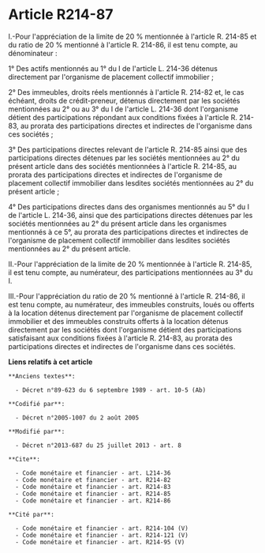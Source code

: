 # Article R214-87

I.-Pour l'appréciation de la limite de 20 % mentionnée à l'article R. 214-85 et du ratio de 20 % mentionné à l'article R.
214-86, il est tenu compte, au dénominateur : 

1° Des actifs mentionnés au 1° du I de l'article L. 214-36 détenus directement par l'organisme de placement collectif
immobilier ; 

2° Des immeubles, droits réels mentionnés à l'article R. 214-82 et, le cas échéant, droits de crédit-preneur, détenus
directement par les sociétés mentionnées au 2° ou au 3° du I de l'article L. 214-36 dont l'organisme détient des
participations répondant aux conditions fixées à l'article R. 214-83, au prorata des participations directes et indirectes de
l'organisme dans ces sociétés ; 

3° Des participations directes relevant de l'article R. 214-85 ainsi que des participations directes détenues par les
sociétés mentionnées au 2° du présent article dans des sociétés mentionnées à l'article R. 214-85, au prorata des
participations directes et indirectes de l'organisme de placement collectif immobilier dans lesdites sociétés mentionnées au
2° du présent article ; 

4° Des participations directes dans des organismes mentionnés au 5° du I de l'article L. 214-36, ainsi que des participations
directes détenues par les sociétés mentionnées au 2° du présent article dans les organismes mentionnés à ce 5°, au prorata
des participations directes et indirectes de l'organisme de placement collectif immobilier dans lesdites sociétés mentionnées
au 2° du présent article. 

II.-Pour l'appréciation de la limite de 20 % mentionnée à l'article R. 214-85, il est tenu compte, au numérateur, des
participations mentionnées au 3° du I. 

III.-Pour l'appréciation du ratio de 20 % mentionné à l'article R. 214-86, il est tenu compte, au numérateur, des immeubles
construits, loués ou offerts à la location détenus directement par l'organisme de placement collectif immobilier et des
immeubles construits offerts à la location détenus directement par les sociétés dont l'organisme détient des participations
satisfaisant aux conditions fixées à l'article R. 214-83, au prorata des participations directes et indirectes de l'organisme
dans ces sociétés.

**Liens relatifs à cet article**

	**Anciens textes**:

	  - Décret n°89-623 du 6 septembre 1989 - art. 10-5 (Ab)

	**Codifié par**:

	  - Décret n°2005-1007 du 2 août 2005

	**Modifié par**:

	  - Décret n°2013-687 du 25 juillet 2013 - art. 8

	**Cite**:

	  - Code monétaire et financier - art. L214-36
	  - Code monétaire et financier - art. R214-82
	  - Code monétaire et financier - art. R214-83
	  - Code monétaire et financier - art. R214-85
	  - Code monétaire et financier - art. R214-86

	**Cité par**:

	  - Code monétaire et financier - art. R214-104 (V)
	  - Code monétaire et financier - art. R214-121 (V)
	  - Code monétaire et financier - art. R214-95 (V)
